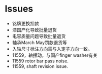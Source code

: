 # Issues

* 铭牌更换扣款
* 漆国产化导致批量退货
* 电容质量问题导致批量退货
* 轴承March May罚款退货等
* 入轴尺寸标注方向需与入定子方向一致。
* 11559，轴摆动，与国产finger washer有关
* 11559 rotor bar pass noise.
* 11559, shaft revision issue.


